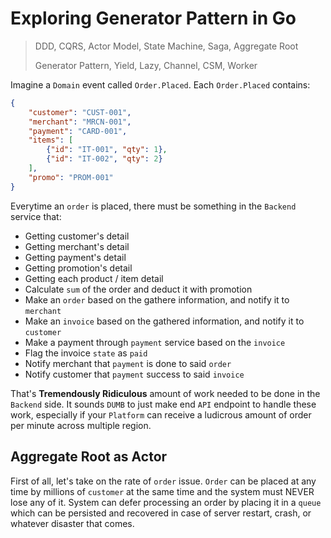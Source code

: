 # Exploring Generator Pattern in Go

> DDD, CQRS, Actor Model, State Machine, Saga, Aggregate Root
> 
> Generator Pattern, Yield, Lazy, Channel, CSM, Worker


Imagine a `Domain` event called `Order.Placed`. Each `Order.Placed` contains:

```json
{
    "customer": "CUST-001",
    "merchant": "MRCN-001",
    "payment": "CARD-001",
    "items": [
        {"id": "IT-001", "qty": 1},
        {"id": "IT-002", "qty": 2}
    ],
    "promo": "PROM-001"
}
```

Everytime an `order` is placed, there must be something in the `Backend` service that:
* Getting customer's detail
* Getting merchant's detail
* Getting payment's detail
* Getting promotion's detail
* Getting each product / item detail
* Calculate `sum` of the order and deduct it with promotion
* Make an `order` based on the gathere information, and notify it to `merchant`
* Make an `invoice` based on the gathered information, and notify it to `customer`
* Make a payment through `payment` service based on the `invoice`
* Flag the invoice `state` as `paid`
* Notify merchant that `payment` is done to said `order`
* Notify customer that `payment` success to said `invoice`

That's **Tremendously Ridiculous** amount of work needed to be done in the `Backend` side.
It sounds `DUMB` to just make end `API` endpoint to handle these work, especially if your `Platform` can receive a ludicrous amount of order per minute across multiple region.

## Aggregate Root as Actor

First of all, let's take on the rate of `order` issue. 
`Order` can be placed at any time by millions of `customer` at the same time and the system must NEVER lose any of it.
System can defer processing an order by placing it in a `queue` which can be persisted and recovered in case of server restart, crash, or whatever disaster that comes.